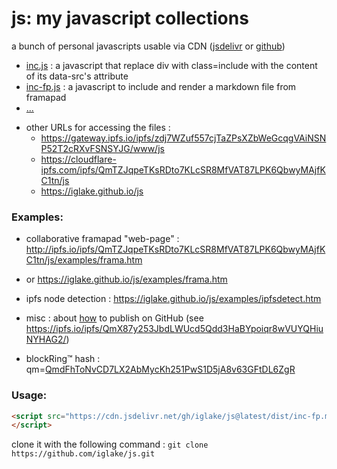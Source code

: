 # js: my javascript collections

a bunch of personal javascripts usable via CDN ([jsdelivr][jd] or [github][gh])

 * [inc.js][1] : a javascript that replace div with class=include with the content of its data-src's attribute
 * [inc-fp.js][2] : a javascript to include and render a markdown file from framapad
 * [...](https://cdn.jsdelivr.net/gh/iglake/js@latest/dist/)

[1]: https://cdn.jsdelivr.net/gh/iglake/js@latest/dist/inc.js
[2]: https://cdn.jsdelivr.net/gh/iglake/js@latest/dist/inc-fp.js

 * other URLs for accessing the files :
    - https://gateway.ipfs.io/ipfs/zdj7WZuf557cjTaZPsXZbWeGcqgVAiNSNP52T2cRXvFSNSYJG/www/js
    - https://cloudflare-ipfs.com/ipfs/QmTZJqpeTKsRDto7KLcSR8MfVAT87LPK6QbwyMAjfKC1tn/js
    - https://iglake.github.io/js

### Examples:

 * collaborative framapad "web-page" : <http://ipfs.io/ipfs/QmTZJqpeTKsRDto7KLcSR8MfVAT87LPK6QbwyMAjfKC1tn/js/examples/frama.htm>
 *  or <https://iglake.github.io/js/examples/frama.htm>

 *  ipfs node detection : <https://iglake.github.io/js/examples/ipfsdetect.htm>

 * misc : about [how](https://www.one-tab.com/page/XuCCeOg2SkSSwTD8JzvWfw) to publish on GitHub (see <https://ipfs.io/ipfs/QmX87y253JbdLWUcd5Qdd3HaBYpoiqr8wVUYQHiuNYHAG2/>)

 * blockRing™ hash : qm=[QmdFhToNvCD7LX2AbMycKh251PwS1D5jA8v63GFtDL6ZgR](http://gateway.ipfs.io/ipfs/QmdFhToNvCD7LX2AbMycKh251PwS1D5jA8v63GFtDL6ZgR)

### Usage:

```html
<script src="https://cdn.jsdelivr.net/gh/iglake/js@latest/dist/inc-fp.min.js">
</script>
 ```

[gh]: http://github.com/iglake/
[jd]: https://www.jsdelivr.com/package/gh/iglake/js

clone it with the following command :
  ```git clone https://github.com/iglake/js.git```

